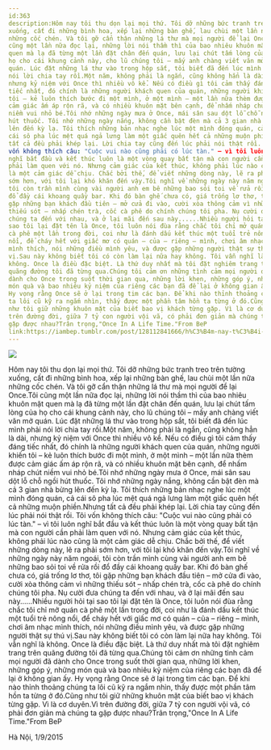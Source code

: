 ```yaml
---
id:363
description:Hôm nay tôi thu dọn lại mọi thứ. Tôi dỡ những bức tranh treo trên tường
xuống, cất đi những bình hoa, xếp lại những bàn ghế, lau chùi một lần nữa
những cốc chén. Và tôi gỡ cẩn thận những lá thư mà mọi người để lại Once.Tôi
cũng một lần nữa đọc lại, những lời nói thầm thì của bao nhiêu khuôn mặt
quen mà lạ đã từng một lần đặt chân đến quán, lưu lại chút tấm lòng của
họ cho cái khung cảnh này, cho lũ chúng tôi – mấy anh chàng viết văn mở
quán. Lúc đặt những lá thư vào trong hộp sắt, tôi biết đã đến lúc mình phải
nói lời chia tay rồi.Một năm, không phải là ngắn, cũng không hẳn là dài,
nhưng kỷ niệm với Once thì nhiều vô kể. Nếu có điều gì tôi cảm thấy đáng
tiếc nhất, đó chính là những người khách quen của quán, những người khiến
tôi – kẻ luôn thích bước đi một mình, ở một mình – một lần nữa thèm được
cảm giác ấm áp rộn rã, và có nhiều khuôn mặt bên cạnh, để nhấm nháp chút
niềm vui nhỏ bé.Tôi nhớ những ngày mưa ở Once, mái sân sau dột lỗ chỗ ngồi
hút thuốc. Tôi nhớ những ngày nắng, không cần bật đèn mà cả 3 gian nhà bừng
lên đến kỳ lạ. Tôi thích những bản nhạc nghe lúc một mình đóng quán, cả
cái sô pha lúc mệt quá ngả lưng làm một giấc quên hết cả những muộn phiền.Nhưng
tất cả đều phải khép lại. Lời chia tay cũng đến lúc phải nói thật rồi. Tôi
vốn không thích câu: "Cuộc vui nào cũng phải có lúc tàn." – vì tôi luôn
nghĩ bắt đầu và kết thúc luôn là một vòng quay bất tận mà con người cần
phải làm quen với nó. Nhưng cảm giác của kết thúc, không phải lúc nào cũng
là một cảm giác dễ chịu. Chắc bởi thế, để viết những dòng này, lẽ ra phải
sớm hơn, với tôi lại khó khăn đến vậy.Tôi nghĩ về những ngày này năm ngoái,
tôi còn trần mình cùng vài người anh em bê những bao sỏi toi về rửa rồi
đổ đầy cái khoang quầy bar. Khi đó bàn ghế chưa có, giá trống lơ thơ, tôi
gặp những bạn khách đầu tiên – mở cửa đi vào, cười xòa thông cảm vì những
thiếu sót – nhấp chén trà, cốc cà phê do chính chúng tôi pha. Nụ cười đưa
chúng ta đến với nhau, và ở lại mãi đến sau này......Nhiều người hỏi tại
sao tôi lại đặt tên là Once, tôi luôn nói đùa rằng chắc tôi chỉ mở quán
cà phê một lần trong đời, coi như là đánh dấu kết thúc một tuổi trẻ nông
nổi, để cháy hết với giấc mơ có quán – của – riêng – mình, chơi âm nhạc
mình thích, nói những điều mình yêu, và được gặp những người thật sự thú
vị.Sau này không biết tôi có còn làm lại nữa hay không. Tôi vẫn nghĩ là
không. Once là điều đặc biệt. Là thứ duy nhất mà tôi đặt nghiêm trang trên
quãng đường tôi đã từng qua.Chúng tôi cảm ơn những tình cảm mọi người đã
dành cho Once trong suốt thời gian qua, những lời khen, những góp ý, những
món quà và bao nhiêu kỷ niệm của riêng các bạn đã để lại ở không gian ấy.
Hy vọng rằng Once sẽ ở lại trong tim các bạn. Để khi nào thỉnh thoảng chúng
ta lôi cũ kỹ ra ngắm nhìn, thấy được một phần tâm hồn ta từng ở đó.Cũng
như tôi giữ những khuôn mặt của biết bao vị khách từng gặp. Vì là cơ duyên.Vì
trên đường đời, giữa 7 tỷ con người vội vã, có phải đơn giản mà chúng ta
gặp được nhau?Trân trọng,"Once In A Life Time."From BeP
link:https://iambep.tumblr.com/post/128112841666/h%C3%B4m-nay-t%C3%B4i-thu-d%E1%BB%8Dn-l%E1%BA%A1i-m%E1%BB%8Di-th%E1%BB%A9-t%C3%B4i-d%E1%BB%A1-nh%E1%BB%AFng-b%E1%BB%A9c
---
```


![](https://64.media.tumblr.com/e58fc9ce52676e1be3d95ec2be748862/tumblr_nu0816qZet1u3a9rjo1_1280.jpg)

Hôm nay tôi thu dọn lại mọi thứ. Tôi dỡ những bức tranh treo trên tường
xuống, cất đi những bình hoa, xếp lại những bàn ghế, lau chùi một lần nữa
những cốc chén. Và tôi gỡ cẩn thận những lá thư mà mọi người để lại Once.Tôi
cũng một lần nữa đọc lại, những lời nói thầm thì của bao nhiêu khuôn mặt
quen mà lạ đã từng một lần đặt chân đến quán, lưu lại chút tấm lòng của
họ cho cái khung cảnh này, cho lũ chúng tôi – mấy anh chàng viết văn mở
quán. Lúc đặt những lá thư vào trong hộp sắt, tôi biết đã đến lúc mình phải
nói lời chia tay rồi.Một năm, không phải là ngắn, cũng không hẳn là dài,
nhưng kỷ niệm với Once thì nhiều vô kể. Nếu có điều gì tôi cảm thấy đáng
tiếc nhất, đó chính là những người khách quen của quán, những người khiến
tôi – kẻ luôn thích bước đi một mình, ở một mình – một lần nữa thèm được
cảm giác ấm áp rộn rã, và có nhiều khuôn mặt bên cạnh, để nhấm nháp chút
niềm vui nhỏ bé.Tôi nhớ những ngày mưa ở Once, mái sân sau dột lỗ chỗ ngồi
hút thuốc. Tôi nhớ những ngày nắng, không cần bật đèn mà cả 3 gian nhà bừng
lên đến kỳ lạ. Tôi thích những bản nhạc nghe lúc một mình đóng quán, cả
cái sô pha lúc mệt quá ngả lưng làm một giấc quên hết cả những muộn phiền.Nhưng
tất cả đều phải khép lại. Lời chia tay cũng đến lúc phải nói thật rồi. Tôi
vốn không thích câu: "Cuộc vui nào cũng phải có lúc tàn." – vì tôi luôn
nghĩ bắt đầu và kết thúc luôn là một vòng quay bất tận mà con người cần
phải làm quen với nó. Nhưng cảm giác của kết thúc, không phải lúc nào cũng
là một cảm giác dễ chịu. Chắc bởi thế, để viết những dòng này, lẽ ra phải
sớm hơn, với tôi lại khó khăn đến vậy.Tôi nghĩ về những ngày này năm ngoái,
tôi còn trần mình cùng vài người anh em bê những bao sỏi toi về rửa rồi
đổ đầy cái khoang quầy bar. Khi đó bàn ghế chưa có, giá trống lơ thơ, tôi
gặp những bạn khách đầu tiên – mở cửa đi vào, cười xòa thông cảm vì những
thiếu sót – nhấp chén trà, cốc cà phê do chính chúng tôi pha. Nụ cười đưa
chúng ta đến với nhau, và ở lại mãi đến sau này......Nhiều người hỏi tại
sao tôi lại đặt tên là Once, tôi luôn nói đùa rằng chắc tôi chỉ mở quán
cà phê một lần trong đời, coi như là đánh dấu kết thúc một tuổi trẻ nông
nổi, để cháy hết với giấc mơ có quán – của – riêng – mình, chơi âm nhạc
mình thích, nói những điều mình yêu, và được gặp những người thật sự thú
vị.Sau này không biết tôi có còn làm lại nữa hay không. Tôi vẫn nghĩ là
không. Once là điều đặc biệt. Là thứ duy nhất mà tôi đặt nghiêm trang trên
quãng đường tôi đã từng qua.Chúng tôi cảm ơn những tình cảm mọi người đã
dành cho Once trong suốt thời gian qua, những lời khen, những góp ý, những
món quà và bao nhiêu kỷ niệm của riêng các bạn đã để lại ở không gian ấy.
Hy vọng rằng Once sẽ ở lại trong tim các bạn. Để khi nào thỉnh thoảng chúng
ta lôi cũ kỹ ra ngắm nhìn, thấy được một phần tâm hồn ta từng ở đó.Cũng
như tôi giữ những khuôn mặt của biết bao vị khách từng gặp. Vì là cơ duyên.Vì
trên đường đời, giữa 7 tỷ con người vội vã, có phải đơn giản mà chúng ta
gặp được nhau?Trân trọng,"Once In A Life Time."From BeP

Hà Nội, 1/9/2015